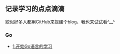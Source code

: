 ## 记录学习的点点滴滴

貌似好多人都用GitHub来搭建个blog，我也来试试看^__^


### Go
- [1.开始Go语言的学习](https://github.com/Vexth/blog/issues/1)

